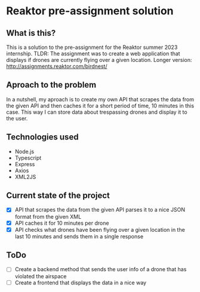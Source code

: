 # Reaktor pre-assignment solution

## What is this?

This is a solution to the pre-assignment for the Reaktor summer 2023 internship. TLDR: The assignment was to create a web application that displays if drones are currently flying over a given location. Longer version: http://assignments.reaktor.com/birdnest/

## Aproach to the problem

In a nutshell, my aproach is to create my own API that scrapes the data from the given API and then caches it for a short period of time, 10 minutes in this case. 
This way I can store data about trespassing drones and display it to the user. 

## Technologies used

- Node.js
- Typescript
- Express
- Axios
- XML2JS

## Current state of the project

- [X] API that scrapes the data from the given API parses it to a nice JSON format from the given XML
- [X] API caches it for 10 minutes per drone
- [X] API checks what drones have been flying over a given location in the last 10 minutes and sends them in a single response

## ToDo

- [ ] Create a backend method that sends the user info of a drone that has violated the airspace
- [ ] Create a frontend that displays the data in a nice way
